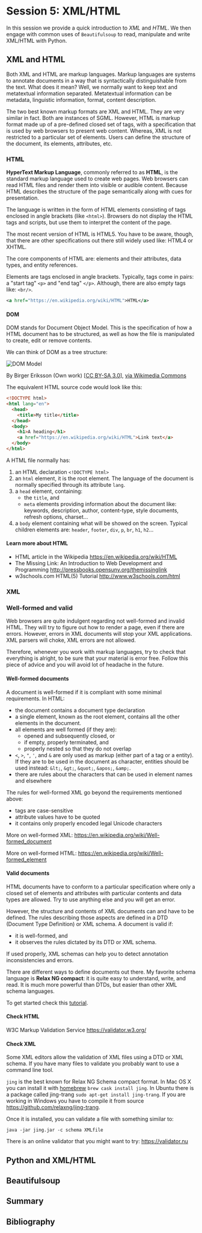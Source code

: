 # Session 5: XML/HTML

In this session we provide a quick introduction to *XML* and *HTML*. We then engage with common uses of `Beautifulsoup` to read, manipulate and write XML/HTML with Python.

## XML and HTML

Both XML and HTML are markup languages. Markup languages are systems to annotate documents in a way that is syntactically distinguishable from the text. What does it mean? Well, we normally want to keep text and metatextual information separated. Metatextual information can be metadata, linguistic information, format, content description.

The two best known markup formats are XML and HTML. They are very similar in fact. Both are instances of SGML. However, HTML is markup format made up of a pre-defined closed set of tags, with a specification that is used by web browsers to present web content. Whereas, XML is not restricted to a particular set of elements. Users can define the structure of the document, its elements, attributes, etc.

### HTML

**HyperText Markup Language**, commonly referred to as **HTML**, is the standard markup language used to create web pages. Web browsers can read HTML files and render them into visible or audible content. Because HTML describes the structure of the page semantically along with cues for presentation.

The language is written in the form of HTML elements consisting of tags enclosed in angle brackets (like `<html>`). Browsers do not display the HTML tags and scripts, but use them to interpret the content of the page.

The most recent version of HTML is HTML5. You have to be aware, though, that there are other specifications out there still widely used like: HTML4 or XHTML.

The core components of HTML are: elements and their attributes, data types, and entity references.

Elements are tags enclosed in angle brackets. Typically, tags come in pairs: a "start tag" `<p>` and "end tag" `</p>`. Although, there are also empty tags like: `<br/>`.

```xml
<a href="https://en.wikipedia.org/wiki/HTML">HTML</a>
```

<!-- go to the browser and show the source code -->

#### DOM

DOM stands for Document Object Model. This is the specification of how a HTML document has to be structured, as well as how the file is manipulated to create, edit or remove contents.

We can think of DOM as a tree structure:

![DOM Model](https://upload.wikimedia.org/wikipedia/commons/5/5a/DOM-model.svg "DOM Document Object Model")

By Birger Eriksson (Own work) [<a href="http://creativecommons.org/licenses/by-sa/3.0">CC BY-SA 3.0</a>], <a href="https://commons.wikimedia.org/wiki/File%3ADOM-model.svg">via Wikimedia Commons</a>

The equivalent HTML source code would look like this:

```html
<!DOCTYPE html>
<html lang="en">
  <head>
    <title>My title</title>
  </head>
  <body>
    <h1>A heading</h1>
    <a href="https://en.wikipedia.org/wiki/HTML">Link text</a>
  </body>
</html>
```

A HTML file normally has:

1. an HTML declaration `<!DOCTYPE html>`
1. an `html` element, it is the root element. The language of the document is normally specified through its attribute `lang`.
1. a `head` element, containing:
    - the `title`, and
    - `meta` elements providing information about the document like: keywords, description, author, content-type, style documents, refresh options, charset...
1. a `body` element containing what will be showed on the screen. Typical children elements are: `header`, `footer`, `div`, `p`, `br`, `h1`, `h2`...

#### Learn more about HTML

- HTML article in the Wikipedia <https://en.wikipedia.org/wiki/HTML>
- The Missing Link: An Introduction to Web Development and Programming <http://pressbooks.opensuny.org/themissinglink>
- w3schools.com HTML(5) Tutorial <http://www.w3schools.com/html>

### XML

### Well-formed and valid

Web browsers are quite indulgent regarding not well-formed and invalid HTML. They will try to figure out how to render a page, even if there are errors. However, errors in XML documents will stop your XML applications. XML parsers will choke, XML errors are not allowed.

Therefore, whenever you work with markup languages, try to check that everything is alright, to be sure that your material is error free. Follow this piece of advice and you will avoid lot of headache in the future.

#### Well-formed documents

A document is well-formed if it is compliant with some minimal requirements. In HTML:

- the document contains a document type declaration
- a single element, known as the root element, contains all the other elements in the document.
- all elements are well formed (if they are):
    - opened and subsequently closed, or
    - if empty, properly terminated, and
    - properly nested so that they do not overlap
- `<`, `>`, `"`, `'`, and `&` are only used as markup (either part of a tag or a entity). If they are to be used in the document as character, entities should be used instead: `&lt;`, `&gt;`, `&quot;`, `&apos;`, `&amp;`.
- there are rules about the characters that can be used in element names and elsewhere

The rules for well-formed XML go beyond the requirements mentioned above:

- tags are case-sensitive
- attribute values have to be quoted
- it contains only properly encoded legal Unicode characters

More on well-formed XML: <https://en.wikipedia.org/wiki/Well-formed_document>

More on well-formed HTML: <https://en.wikipedia.org/wiki/Well-formed_element>

#### Valid documents

HTML documents have to conform to a particular specification where only a closed set of elements and attributes with particular contents and data types are allowed. Try to use anything else and you will get an error.

However, the structure and contents of XML documents can and have to be defined. The rules describing those aspects are defined in a DTD (Document Type Definition) or XML schema. A document is valid if:

- it is well-formed, and
- it observes the rules dictated by its DTD or XML schema.

If used properly, XML schemas can help you to detect annotation inconsistencies and errors.

There are different ways to define documents out there. My favorite schema language is **Relax NG compact**: it is quite easy to understand, write, and read. It is much more powerful than DTDs, but easier than other XML schema languages.

To get started check this [tutorial](http://www.relaxng.org/compact-tutorial-20030326.html).

<!-- Add here your reference links from GECCo metadata revision -->

#### Check HTML

W3C Markup Validation Service <https://validator.w3.org/>

#### Check XML

Some XML editors allow the validation of XML files using a DTD or XML schema. If you have many files to validate you probably want to use a command line tool.

<!-- check the Ubuntu command -->

`jing` is the best known for Relax NG Schema compact format.
In Mac OS X you can install it with [homebrew](http://brew.sh) `brew cask install jing`. In Ubuntu there is a package called jing-trang `sudo apt-get install jing-trang`. If you are working in Windows you have to compile it from source <https://github.com/relaxng/jing-trang>.

Once it is installed, you can validate a file with something similar to:

<!-- check the syntax of the command below -->

```shell
java -jar jing.jar -c schema XMLfile
```

<!-- provide a schema and a file to validate -->

There is an online validator that you might want to try:
<https://validator.nu>

## Python and XML/HTML

## Beautifulsoup

## Summary

## Bibliography
